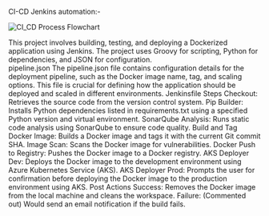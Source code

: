 CI-CD Jenkins automation:- 

![CI_CD Process Flowchart](https://github.com/user-attachments/assets/bbc6c644-473d-4751-8eae-3617d75b402c)

This project involves building, testing, and deploying a Dockerized application using Jenkins. The project uses Groovy for scripting, Python for dependencies, and JSON for configuration.  
pipeline.json
The pipeline.json file contains configuration details for the deployment pipeline, such as the Docker image name, tag, and scaling options. This file is crucial for defining how the application should be deployed and scaled in different environments.
Jenkinsfile Steps
Checkout: Retrieves the source code from the version control system.
Pip Builder: Installs Python dependencies listed in requirements.txt using a specified Python version and virtual environment.
SonarQube Analysis: Runs static code analysis using SonarQube to ensure code quality.
Build and Tag Docker Image: Builds a Docker image and tags it with the current Git commit SHA.
Image Scan: Scans the Docker image for vulnerabilities.
Docker Push to Registry: Pushes the Docker image to a Docker registry.
AKS Deployer Dev: Deploys the Docker image to the development environment using Azure Kubernetes Service (AKS).
AKS Deployer Prod: Prompts the user for confirmation before deploying the Docker image to the production environment using AKS.
Post Actions
Success: Removes the Docker image from the local machine and cleans the workspace.
Failure: (Commented out) Would send an email notification if the build fails.
